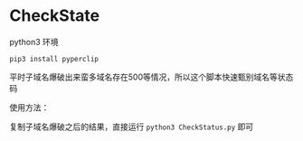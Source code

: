# CheckState
python3 环境

`pip3 install pyperclip`

平时子域名爆破出来蛮多域名存在500等情况，所以这个脚本快速甄别域名等状态码

使用方法：

复制子域名爆破之后的结果，直接运行 `python3 CheckStatus.py` 即可
